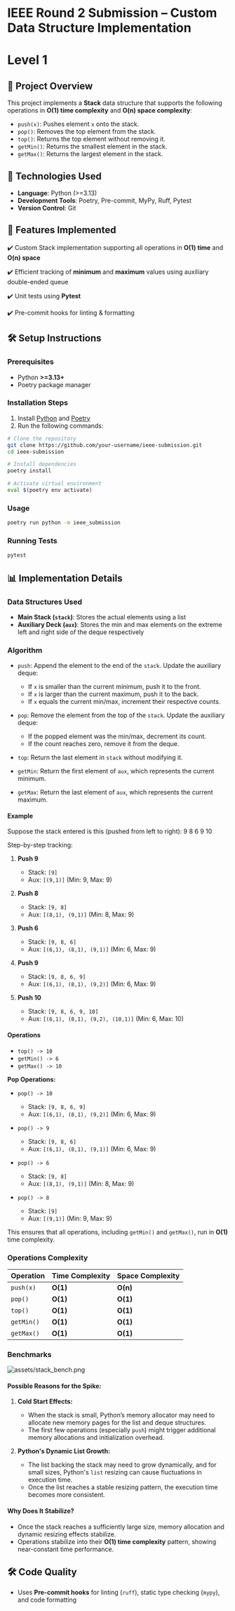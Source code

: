# IEEE Round 2 Submission – Custom Data Structure Implementation

# Level 1

## 📌 Project Overview

This project implements a **Stack** data structure that supports the following operations in **O(1) time complexity** and **O(n) space complexity**:

- `push(x)`: Pushes element `x` onto the stack.
- `pop()`: Removes the top element from the stack.
- `top()`: Returns the top element without removing it.
- `getMin()`: Returns the smallest element in the stack.
- `getMax()`: Returns the largest element in the stack.

## **🚀 Technologies Used**

- **Language**: Python (>=3.13)
- **Development Tools**: Poetry, Pre-commit, MyPy, Ruff, Pytest
- **Version Control**: Git

## **🌟 Features Implemented**

✔️ Custom Stack implementation supporting all operations in **O(1) time** and **O(n) space**

✔️ Efficient tracking of **minimum** and **maximum** values using auxiliary double-ended queue

✔️ Unit tests using **Pytest**

✔️ Pre-commit hooks for linting & formatting

## **🛠️ Setup Instructions**

### **Prerequisites**

- Python **>=3.13+**
- Poetry package manager

### **Installation Steps**

1. Install [Python](https://www.python.org/) and [Poetry](https://python-poetry.org/)
2. Run the following commands:

```bash
# Clone the repository
git clone https://github.com/your-username/ieee-submission.git
cd ieee-submission

# Install dependencies
poetry install

# Activate virtual environment
eval $(poetry env activate)
```

### Usage

```bash
poetry run python -m ieee_submission

```

### **Running Tests**

```bash
pytest
```

## **📊 Implementation Details**

### **Data Structures Used**

- **Main Stack (`stack`)**: Stores the actual elements using a list
- **Auxiliary Deck (`aux`)**: Stores the min and max elements on the extreme left and right side of the deque respectively

### Algorithm

- `push`: Append the element to the end of the `stack`. Update the auxiliary deque:

  - If `x` is smaller than the current minimum, push it to the front.
  - If `x` is larger than the current maximum, push it to the back.
  - If `x` equals the current min/max, increment their respective counts.

- `pop`: Remove the element from the top of the `stack`. Update the auxiliary deque:

  - If the popped element was the min/max, decrement its count.
  - If the count reaches zero, remove it from the deque.

- `top`: Return the last element in `stack` without modifying it.

- `getMin`: Return the first element of `aux`, which represents the current minimum.

- `getMax`: Return the last element of `aux`, which represents the current maximum.

#### Example

Suppose the stack entered is this (pushed from left to right): 9 8 6 9 10

Step-by-step tracking:

1. **Push 9**

   - Stack: `[9]`
   - Aux: `[(9,1)]` (Min: 9, Max: 9)

2. **Push 8**

   - Stack: `[9, 8]`
   - Aux: `[(8,1), (9,1)]` (Min: 8, Max: 9)

3. **Push 6**

   - Stack: `[9, 8, 6]`
   - Aux: `[(6,1), (8,1), (9,1)]` (Min: 6, Max: 9)

4. **Push 9**

   - Stack: `[9, 8, 6, 9]`
   - Aux: `[(6,1), (8,1), (9,2)]` (Min: 6, Max: 9)

5. **Push 10**
   - Stack: `[9, 8, 6, 9, 10]`
   - Aux: `[(6,1), (8,1), (9,2), (10,1)]` (Min: 6, Max: 10)

#### Operations

- `top() -> 10`
- `getMin() -> 6`
- `getMax() -> 10`

**Pop Operations:**

- `pop() -> 10`

  - Stack: `[9, 8, 6, 9]`
  - Aux: `[(6,1), (8,1), (9,2)]` (Min: 6, Max: 9)

- `pop() -> 9`

  - Stack: `[9, 8, 6]`
  - Aux: `[(6,1), (8,1), (9,1)]` (Min: 6, Max: 9)

- `pop() -> 6`

  - Stack: `[9, 8]`
  - Aux: `[(8,1), (9,1)]` (Min: 8, Max: 9)

- `pop() -> 8`
  - Stack: `[9]`
  - Aux: `[(9,1)]` (Min: 9, Max: 9)

This ensures that all operations, including `getMin()` and `getMax()`, run in **O(1)** time complexity.

### **Operations Complexity**

| Operation  | Time Complexity | Space Complexity |
| ---------- | --------------- | ---------------- |
| `push(x)`  | **O(1)**        | **O(n)**         |
| `pop()`    | **O(1)**        | **O(1)**         |
| `top()`    | **O(1)**        | **O(1)**         |
| `getMin()` | **O(1)**        | **O(1)**         |
| `getMax()` | **O(1)**        | **O(1)**         |

### **Benchmarks**

![assets/stack_bench.png](assets/bench_stack.png)

#### **Possible Reasons for the Spike:**

1. **Cold Start Effects:**

   - When the stack is small, Python’s memory allocator may need to allocate new memory pages for the list and deque structures.
   - The first few operations (especially `push`) might trigger additional memory allocations and initialization overhead.

2. **Python's Dynamic List Growth:**
   - The list backing the stack may need to grow dynamically, and for small sizes, Python's `list` resizing can cause fluctuations in execution time.
   - Once the list reaches a stable resizing pattern, the execution time becomes more consistent.

#### **Why Does It Stabilize?**

- Once the stack reaches a sufficiently large size, memory allocation and dynamic resizing effects stabilize.
- Operations stabilize into their **O(1) time complexity** pattern, showing near-constant time performance.

## **🛠️ Code Quality**

- Uses **Pre-commit hooks** for linting (`ruff`), static type checking (`mypy`), and code formatting
